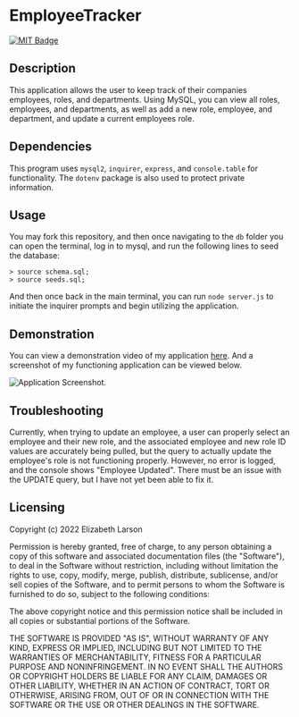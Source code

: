 # EmployeeTracker

[![MIT Badge](https://img.shields.io/badge/License-MIT-yellow.svg)](https://mit-license.org/)

## Description

This application allows the user to keep track of their companies employees, roles, and departments. Using MySQL, you can view all roles, employees, and departments, as well as add a new role, employee, and department, and update a current employees role.

## Dependencies

This program uses `mysql2`, `inquirer`, `express`, and `console.table` for functionality. The `dotenv` package is also used to protect private information.

## Usage

You may fork this repository, and then once navigating to the `db` folder you can open the terminal, log in to mysql, and run the following lines to seed the database:

```
> source schema.sql;
> source seeds.sql;
```

And then once back in the main terminal, you can run `node server.js` to initiate the inquirer prompts and begin utilizing the application.

## Demonstration

You can view a demonstration video of my application [here](https://drive.google.com/file/d/1SXaZj0zTGfOv22862W4g_cOswwyDC9RZ/view). And a screenshot of my functioning application can be viewed below.

![Application Screenshot]('./assets/screenshot.PNG').

## Troubleshooting

Currently, when trying to update an employee, a user can properly select an employee and their new role, and the associated employee and new role ID values are accurately being pulled, but the query to actually update the employee's role is not functioning properly. However, no error is logged, and the console shows "Employee Updated". There must be an issue with the UPDATE query, but I have not yet been able to fix it.

## Licensing

Copyright (c) 2022 Elizabeth Larson

Permission is hereby granted, free of charge, to any person obtaining a copy of this software and associated documentation files (the "Software"), to deal in the Software without restriction, including without limitation the rights to use, copy, modify, merge, publish, distribute, sublicense, and/or sell copies of the Software, and to permit persons to whom the Software is furnished to do so, subject to the following conditions:

The above copyright notice and this permission notice shall be included in all copies or substantial portions of the Software.

THE SOFTWARE IS PROVIDED "AS IS", WITHOUT WARRANTY OF ANY KIND, EXPRESS OR IMPLIED, INCLUDING BUT NOT LIMITED TO THE WARRANTIES OF MERCHANTABILITY, FITNESS FOR A PARTICULAR PURPOSE AND NONINFRINGEMENT. IN NO EVENT SHALL THE AUTHORS OR COPYRIGHT HOLDERS BE LIABLE FOR ANY CLAIM, DAMAGES OR OTHER LIABILITY, WHETHER IN AN ACTION OF CONTRACT, TORT OR OTHERWISE, ARISING FROM, OUT OF OR IN CONNECTION WITH THE SOFTWARE OR THE USE OR OTHER DEALINGS IN THE SOFTWARE.
